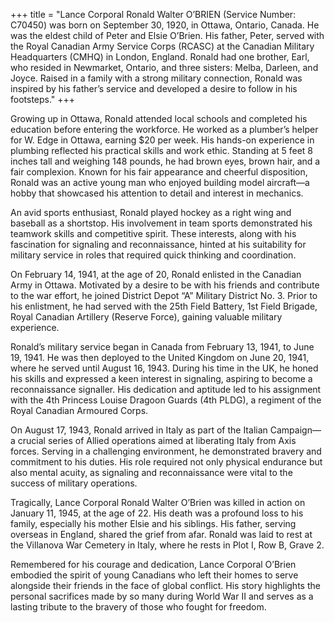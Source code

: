 +++
title = "Lance Corporal Ronald Walter O’BRIEN (Service Number: C70450) was born on September 30, 1920, in Ottawa, Ontario, Canada. He was the eldest child of Peter and Elsie O’Brien. His father, Peter, served with the Royal Canadian Army Service Corps (RCASC) at the Canadian Military Headquarters (CMHQ) in London, England. Ronald had one brother, Earl, who resided in Newmarket, Ontario, and three sisters: Melba, Darleen, and Joyce. Raised in a family with a strong military connection, Ronald was inspired by his father’s service and developed a desire to follow in his footsteps."
+++


Growing up in Ottawa, Ronald attended local schools and completed his education before entering the workforce. He worked as a plumber’s helper for W. Edge in Ottawa, earning $20 per week. His hands-on experience in plumbing reflected his practical skills and work ethic. Standing at 5 feet 8 inches tall and weighing 148 pounds, he had brown eyes, brown hair, and a fair complexion. Known for his fair appearance and cheerful disposition, Ronald was an active young man who enjoyed building model aircraft—a hobby that showcased his attention to detail and interest in mechanics.

An avid sports enthusiast, Ronald played hockey as a right wing and baseball as a shortstop. His involvement in team sports demonstrated his teamwork skills and competitive spirit. These interests, along with his fascination for signaling and reconnaissance, hinted at his suitability for military service in roles that required quick thinking and coordination.

On February 14, 1941, at the age of 20, Ronald enlisted in the Canadian Army in Ottawa. Motivated by a desire to be with his friends and contribute to the war effort, he joined District Depot “A” Military District No. 3. Prior to his enlistment, he had served with the 25th Field Battery, 1st Field Brigade, Royal Canadian Artillery (Reserve Force), gaining valuable military experience.

Ronald’s military service began in Canada from February 13, 1941, to June 19, 1941. He was then deployed to the United Kingdom on June 20, 1941, where he served until August 16, 1943. During his time in the UK, he honed his skills and expressed a keen interest in signaling, aspiring to become a reconnaissance signaller. His dedication and aptitude led to his assignment with the 4th Princess Louise Dragoon Guards (4th PLDG), a regiment of the Royal Canadian Armoured Corps.

On August 17, 1943, Ronald arrived in Italy as part of the Italian Campaign—a crucial series of Allied operations aimed at liberating Italy from Axis forces. Serving in a challenging environment, he demonstrated bravery and commitment to his duties. His role required not only physical endurance but also mental acuity, as signaling and reconnaissance were vital to the success of military operations.

Tragically, Lance Corporal Ronald Walter O’Brien was killed in action on January 11, 1945, at the age of 22. His death was a profound loss to his family, especially his mother Elsie and his siblings. His father, serving overseas in England, shared the grief from afar. Ronald was laid to rest at the Villanova War Cemetery in Italy, where he rests in Plot I, Row B, Grave 2.

Remembered for his courage and dedication, Lance Corporal O’Brien embodied the spirit of young Canadians who left their homes to serve alongside their friends in the face of global conflict. His story highlights the personal sacrifices made by so many during World War II and serves as a lasting tribute to the bravery of those who fought for freedom.
